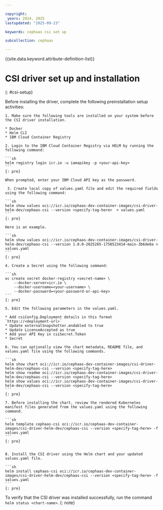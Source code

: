 ```yaml
---

copyright:
 years: 2024, 2025
lastupdated: "2025-09-23"

keywords: cephaas csi set up

subcollection: cephaas

---
```


{{site.data.keyword.attribute-definition-list}}

# CSI driver set up and installation
{: #csi-setup}

Before installing the driver, complete the following preinstallation setup activities:

    1. Make sure the following tools are installed on your system before the CSI driver installation. 

    * Docker
    * Helm CLI
    * IBM Cloud Container Registry

    2. Login to the IBM Cloud Container Registry via HELM by running the following command:

    ```sh
    helm registry login icr.io -u iamapikey -p <your-api-key> 
    ```
    {: pre}

    When prompted, enter your IBM Cloud API key as the password.

     3. Create local copy of values.yaml file and edit the required fields using the following command:

    ```sh
    helm show values oci://icr.io/cephaas-dev-container-images/csi-driver-helm-dev/cephaas-csi --version <specify-tag-here>  > values.yaml
    ```
    {: pre}

    Here is an example. 

    ```sh
    helm show values oci://icr.io/cephaas-dev-container-images/csi-driver-helm-dev/cephaas-csi --version 1.0.0-2025265-1758523414-main-3b6de8a > values.yaml
    ```
    {: pre}

    4. Create a Secret using the following command: 

    ```sh
    oc create secret docker-registry <secret-name> \
        --docker-server=icr.io \
        --docker-username=<your-username> \
        --docker-password=<your-password-or-api-key>
    ```
    {: pre}

    5. Edit the following parameters in the values.yaml. 

    * Add csiConfig.Deployment details in this format `https://<deployment-url>`
    * Update externalSnapshotter.endabled to true
    * Update LicenseAccepted as true
    * Add your API Key in csiSecret.Token
    * Secret

    6. You can optionally view the chart metadata, README file, and values.yaml file using the following commands. 

    ```sh
    helm show chart oci://icr.io/cephaas-dev-container-images/csi-driver-helm-dev/cephaas-csi --version <specify-tag-here>
    helm show readme oci://icr.io/cephaas-dev-container-images/csi-driver-helm-dev/cephaas-csi --version <specify-tag-here>
    helm show values oci://icr.io/cephaas-dev-container-images/csi-driver-helm-dev/cephaas-csi --version <specify-tag-here>
    ```
    {: pre}

    7. Before installing the chart, review the rendered Kubernetes manifest files generated from the values.yaml using the following command. 

    ```sh
    helm template cephaas-csi oci://icr.io/cephaas-dev-container-images/csi-driver-helm-dev/cephaas-csi --version <specify-tag-here> -f values.yaml
    ```
    {: pre}


    8. Install the CSI driver using the Helm chart and your updated values.yaml file.

    ```sh
    helm install cephaas-csi oci://icr.io/cephaas-dev-container-images/csi-driver-helm-dev/cephaas-csi --version <specify-tag-here> -f values.yaml
    ```
    {: pre}


To verify that the CSI driver was installed successfully, run the command `helm status <chart-name>`.
{: note}
